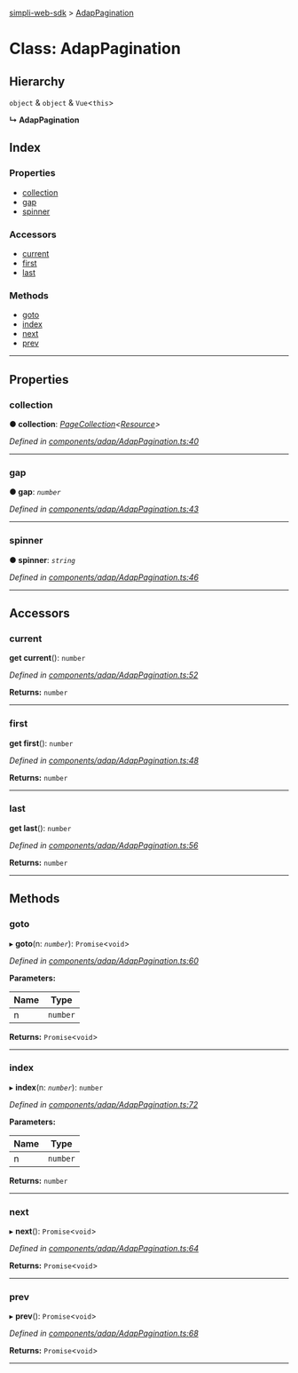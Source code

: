 [simpli-web-sdk](../README.md) > [AdapPagination](../classes/adappagination.md)

# Class: AdapPagination

## Hierarchy

 `object` & `object` & `Vue`<`this`>

**↳ AdapPagination**

## Index

### Properties

* [collection](adappagination.md#collection)
* [gap](adappagination.md#gap)
* [spinner](adappagination.md#spinner)

### Accessors

* [current](adappagination.md#current)
* [first](adappagination.md#first)
* [last](adappagination.md#last)

### Methods

* [goto](adappagination.md#goto)
* [index](adappagination.md#index)
* [next](adappagination.md#next)
* [prev](adappagination.md#prev)

---

## Properties

<a id="collection"></a>

###  collection

**● collection**: *[PageCollection](pagecollection.md)<[Resource](resource.md)>*

*Defined in [components/adap/AdapPagination.ts:40](https://github.com/simplitech/simpli-web-sdk/blob/a829314/src/components/adap/AdapPagination.ts#L40)*

___
<a id="gap"></a>

###  gap

**● gap**: *`number`*

*Defined in [components/adap/AdapPagination.ts:43](https://github.com/simplitech/simpli-web-sdk/blob/a829314/src/components/adap/AdapPagination.ts#L43)*

___
<a id="spinner"></a>

###  spinner

**● spinner**: *`string`*

*Defined in [components/adap/AdapPagination.ts:46](https://github.com/simplitech/simpli-web-sdk/blob/a829314/src/components/adap/AdapPagination.ts#L46)*

___

## Accessors

<a id="current"></a>

###  current

**get current**(): `number`

*Defined in [components/adap/AdapPagination.ts:52](https://github.com/simplitech/simpli-web-sdk/blob/a829314/src/components/adap/AdapPagination.ts#L52)*

**Returns:** `number`

___
<a id="first"></a>

###  first

**get first**(): `number`

*Defined in [components/adap/AdapPagination.ts:48](https://github.com/simplitech/simpli-web-sdk/blob/a829314/src/components/adap/AdapPagination.ts#L48)*

**Returns:** `number`

___
<a id="last"></a>

###  last

**get last**(): `number`

*Defined in [components/adap/AdapPagination.ts:56](https://github.com/simplitech/simpli-web-sdk/blob/a829314/src/components/adap/AdapPagination.ts#L56)*

**Returns:** `number`

___

## Methods

<a id="goto"></a>

###  goto

▸ **goto**(n: *`number`*): `Promise`<`void`>

*Defined in [components/adap/AdapPagination.ts:60](https://github.com/simplitech/simpli-web-sdk/blob/a829314/src/components/adap/AdapPagination.ts#L60)*

**Parameters:**

| Name | Type |
| ------ | ------ |
| n | `number` |

**Returns:** `Promise`<`void`>

___
<a id="index"></a>

###  index

▸ **index**(n: *`number`*): `number`

*Defined in [components/adap/AdapPagination.ts:72](https://github.com/simplitech/simpli-web-sdk/blob/a829314/src/components/adap/AdapPagination.ts#L72)*

**Parameters:**

| Name | Type |
| ------ | ------ |
| n | `number` |

**Returns:** `number`

___
<a id="next"></a>

###  next

▸ **next**(): `Promise`<`void`>

*Defined in [components/adap/AdapPagination.ts:64](https://github.com/simplitech/simpli-web-sdk/blob/a829314/src/components/adap/AdapPagination.ts#L64)*

**Returns:** `Promise`<`void`>

___
<a id="prev"></a>

###  prev

▸ **prev**(): `Promise`<`void`>

*Defined in [components/adap/AdapPagination.ts:68](https://github.com/simplitech/simpli-web-sdk/blob/a829314/src/components/adap/AdapPagination.ts#L68)*

**Returns:** `Promise`<`void`>

___

